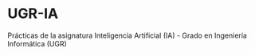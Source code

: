 # UGR-IA
Prácticas de la asignatura Inteligencia Artificial (IA) - Grado en Ingeniería Informática (UGR)

